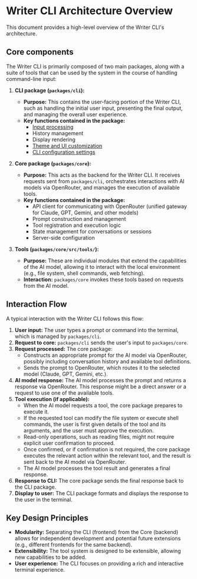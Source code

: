 # Writer CLI Architecture Overview

This document provides a high-level overview of the Writer CLI's architecture.

## Core components

The Writer CLI is primarily composed of two main packages, along with a suite of tools that can be used by the system in the course of handling command-line input:

1.  **CLI package (`packages/cli`):**
    - **Purpose:** This contains the user-facing portion of the Writer CLI, such as handling the initial user input, presenting the final output, and managing the overall user experience.
    - **Key functions contained in the package:**
      - [Input processing](./cli/commands.md)
      - History management
      - Display rendering
      - [Theme and UI customization](./cli/themes.md)
      - [CLI configuration settings](./cli/configuration.md)

2.  **Core package (`packages/core`):**
    - **Purpose:** This acts as the backend for the Writer CLI. It receives requests sent from `packages/cli`, orchestrates interactions with AI models via OpenRouter, and manages the execution of available tools.
    - **Key functions contained in the package:**
      - API client for communicating with OpenRouter (unified gateway for Claude, GPT, Gemini, and other models)
      - Prompt construction and management
      - Tool registration and execution logic
      - State management for conversations or sessions
      - Server-side configuration

3.  **Tools (`packages/core/src/tools/`):**
    - **Purpose:** These are individual modules that extend the capabilities of the AI model, allowing it to interact with the local environment (e.g., file system, shell commands, web fetching).
    - **Interaction:** `packages/core` invokes these tools based on requests from the AI model.

## Interaction Flow

A typical interaction with the Writer CLI follows this flow:

1.  **User input:** The user types a prompt or command into the terminal, which is managed by `packages/cli`.
2.  **Request to core:** `packages/cli` sends the user's input to `packages/core`.
3.  **Request processed:** The core package:
    - Constructs an appropriate prompt for the AI model via OpenRouter, possibly including conversation history and available tool definitions.
    - Sends the prompt to OpenRouter, which routes it to the selected model (Claude, GPT, Gemini, etc.).
4.  **AI model response:** The AI model processes the prompt and returns a response via OpenRouter. This response might be a direct answer or a request to use one of the available tools.
5.  **Tool execution (if applicable):**
    - When the AI model requests a tool, the core package prepares to execute it.
    - If the requested tool can modify the file system or execute shell commands, the user is first given details of the tool and its arguments, and the user must approve the execution.
    - Read-only operations, such as reading files, might not require explicit user confirmation to proceed.
    - Once confirmed, or if confirmation is not required, the core package executes the relevant action within the relevant tool, and the result is sent back to the AI model via OpenRouter.
    - The AI model processes the tool result and generates a final response.
6.  **Response to CLI:** The core package sends the final response back to the CLI package.
7.  **Display to user:** The CLI package formats and displays the response to the user in the terminal.

## Key Design Principles

- **Modularity:** Separating the CLI (frontend) from the Core (backend) allows for independent development and potential future extensions (e.g., different frontends for the same backend).
- **Extensibility:** The tool system is designed to be extensible, allowing new capabilities to be added.
- **User experience:** The CLI focuses on providing a rich and interactive terminal experience.
